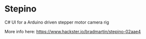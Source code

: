 # Stepino
C# UI for a Arduino driven stepper motor camera rig

More info here: https://www.hackster.io/bradmartin/stepino-02aae4
